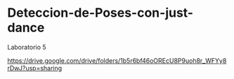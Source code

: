 # Deteccion-de-Poses-con-just-dance
Laboratorio 5

https://drive.google.com/drive/folders/1b5r6bf46oOREcU8P9uoh8r_WFYy8rDwJ?usp=sharing
